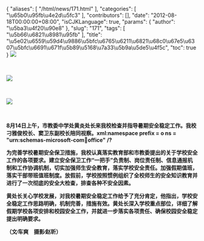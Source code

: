 {
    "aliases": [
        "/html/news/171.html"
    ],
    "categories": [
        "\u65b0\u95fb\u4e2d\u5fc3"
    ],
    "contributors": [],
    "date": "2012-08-18T00:00:00+08:00",
    "isCJKLanguage": true,
    "params": {
        "author": "\u5ba3\u4f20\u90e8"
    },
    "slug": "171",
    "tags": [
        "\u5b66\u6821\u8981\u95fb"
    ],
    "title": "\u5e02\u6559\u59d4\u9886\u5bfc\u6765\u6211\u6821\u68c0\u67e5\u6307\u5bfc\u6691\u671f\u5b89\u5168\u7a33\u5b9a\u5de5\u4f5c",
    "toc": true
}
**![](https://cdn.tfls.online/mirror/full/dbcefe92a24a754b49b5ee412bbf4f66b9e94c0d.jpg)**

 

**![](https://cdn.tfls.online/mirror/full/280344028dd76752c63cd8092f2a284ab1a7c4e6.jpg)**

 

**![](https://cdn.tfls.online/mirror/full/55275539bbb14c210d3ae335f92cc314394455da.jpg)**

 

**8月14日上午，市教委中学处黄炎处长来我校检查并指导暑期安全稳定工作。我校刁雅俊校长、窦卫东副校长陪同视察。xml:namespace prefix = o ns = "urn:schemas-microsoft-com:office:office" /?**

**为完善学校暑期安全保卫措施，我校认真落实教育部和市教委提出的关于学校安全工作的各项要求。建立安全保卫工作“一把手”负责制、岗位责任制、信息通报机制和工作协调机制，切实加强师生安全教育，落实学校安全责任。加强假期值班，落实干部带班值班制度。放假前，学校按照惯例组织了全校师生的安全知识教育并进行了一次彻底的安全大检查，排查各种不安全因素。**

**黄处长关心学校发展，对我校暑期安全稳定工作给予了充分肯定，他指出，学校安全稳定工作思路明确，机制完善，措施有效。黄处长深入学校重点部位，详细了解假期学校各项安排和校园安全工作，并就进一步落实各项责任、确保校园安全稳定提出明确要求。**

**（文∕车爽　摄影∕赵昕）**

